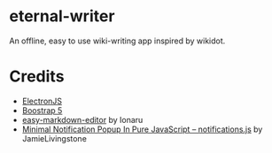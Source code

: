 # eternal-writer

An offline, easy to use wiki-writing app inspired by wikidot.

# Credits
* [ElectronJS](https://www.electronjs.org/)
* [Boostrap 5](https://getbootstrap.com/)
* [easy-markdown-editor](https://github.com/Ionaru/easy-markdown-editor#:~:text=EasyMDE%20allows%20users%20who%20may,%2C%20links%20are%20underlined%2C%20etc.) by Ionaru
* [Minimal Notification Popup In Pure JavaScript – notifications.js](https://www.cssscript.com/minimal-notification-popup-pure-javascript/) by JamieLivingstone